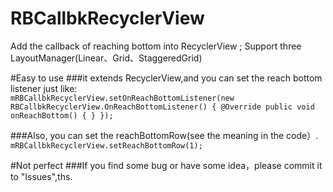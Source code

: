 # RBCallbkRecyclerView
 Add the callback of reaching bottom into RecyclerView  ; Support three LayoutManager(Linear、Grid、StaggeredGrid)

#Easy to use
###it extends RecyclerView,and you can set the reach bottom listener just like:
<code>
mRBCallbkRecyclerView.setOnReachBottomListener(new RBCallbkRecyclerView.OnReachBottomListener() {
 @Override
 public void onReachBottom() {
 }
});
</code>

###Also, you can set the reachBottomRow(see the meaning in the code）.
<code>
mRBCallbkRecyclerView.setReachBottomRow(1);
</code>

#Not perfect 
###If you find some bug or have some idea，please commit it to "Issues",ths.
